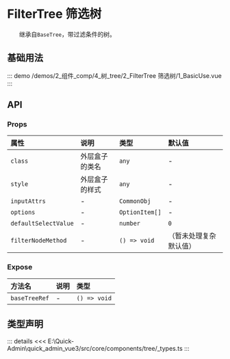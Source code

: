 # FilterTree 筛选树

&emsp;&emsp;继承自`BaseTree`，带过滤条件的树。
## 基础用法



::: demo 
/demos/2_组件_comp/4_树_tree/2_FilterTree 筛选树/1_BasicUse.vue
:::


## API 

### Props

|属性|说明|类型|默认值|
|:---|:---|:---|:---|
|`class`|外层盒子的类名|`any`|-|
|`style`|外层盒子的样式|`any`|-|
|`inputAttrs`|-|`CommonObj`|-|
|`options`|-|`OptionItem[]`|-|
|`defaultSelectValue`|-|`number`|`0`|
|`filterNodeMethod`|-|`() => void`|（暂未处理复杂默认值）|

### Expose

|方法名|说明|类型|
|:---|:---|:---|
|`baseTreeRef`|-|`() => void`|


## 类型声明

::: details
<<< E:\Quick-Admin\quick_admin_vue3/src/core/components/tree/_types.ts
:::  
